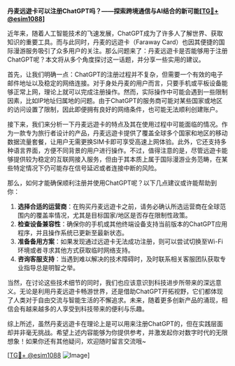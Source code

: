 **丹麦远遊卡可以注册ChatGPT吗？——探索跨境通信与AI结合的新可能[[TG💪+ @esim1088](https://t.me/s/esim1088)]**

近年来，随着人工智能技术的飞速发展，ChatGPT成为了许多人了解世界、获取知识的重要工具。而与此同时，丹麦的远遊卡（Faraway Card）也因其便捷的国际漫游服务吸引了众多用户的关注。那么问题来了：丹麦远遊卡是否能够用于注册ChatGPT呢？本文将从多个角度探讨这一话题，并分享一些实用的建议。

首先，让我们明确一点：ChatGPT的注册过程并不复杂，但需要一个有效的电子邮件地址以及稳定的网络连接。对于身处丹麦的用户而言，只要手机或平板设备能够正常上网，理论上就可以完成注册操作。然而，实际操作中可能会遇到一些限制因素，比如IP地址归属地的问题。由于ChatGPT的服务商可能对某些国家或地区的访问设置了限制，因此即便拥有良好的网络条件，也可能无法顺利创建账户。

接下来，我们来分析一下丹麦远遊卡的特点及其在使用过程中可能面临的情况。作为一款专为旅行者设计的产品，丹麦远遊卡提供了覆盖全球多个国家和地区的移动数据流量套餐，让用户无需更换SIM卡即可享受高速上网体验。此外，它还支持多种语言界面，方便不同背景的用户进行操作。不过，值得注意的是，尽管远遊卡能够提供较为稳定的互联网接入服务，但由于其本质上属于国际漫游业务范畴，在某些特定情况下仍可能存在信号延迟或者连接中断的风险。

那么，如何才能确保顺利注册并使用ChatGPT呢？以下几点建议或许能帮助到你：

1. **选择合适的运营商**：在购买丹麦远遊卡之前，请务必确认所选运营商在全球范围内的覆盖率情况，尤其是目标国家/地区是否存在限制性政策。
2. **检查设备兼容性**：确保你的手机或其他终端设备支持当前版本的ChatGPT应用程序，并且操作系统已更新至最新状态。
3. **准备备用方案**：如果发现通过远遊卡无法成功注册，则可以尝试切换至Wi-Fi环境或者寻求其他方式获取临时网络支持。
4. **咨询客服支持**：当遇到难以解决的技术障碍时，及时联系相关客服团队获取专业指导总是明智之举。

当然，在讨论这些技术细节的同时，我们也应该意识到科技进步所带来的深远意义。无论是利用丹麦远遊卡畅游世界，还是借助ChatGPT开拓视野，它们都体现了人类对于自由交流与智能生活的不懈追求。未来，随着更多创新产品的涌现，相信会有越来越多的人享受到科技带来的便利与乐趣。

综上所述，虽然丹麦远遊卡在理论上是可以用来注册ChatGPT的，但在实践层面却并非毫无挑战。希望上述内容能够为你提供参考，并激发起你对数字时代的无限想象！如果你还有其他疑问，欢迎随时留言交流哦~

[[TG💪+ @esim1088](https://t.me/s/esim1088) ![Image](https://i.postimg.cc/4NQfJmqS/Snipaste-2025-05-13-00-14-12.png)]